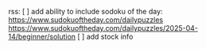 ﻿rss:
    [ ] add ability to include sodoku of the day:
        https://www.sudokuoftheday.com/dailypuzzles
        https://www.sudokuoftheday.com/dailypuzzles/2025-04-14/beginner/solution
    [ ] add stock info
